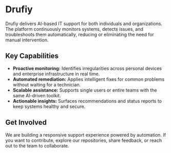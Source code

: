 # Drufiy

Drufiy delivers AI-based IT support for both individuals and organizations. The platform continuously monitors systems, detects issues, and troubleshoots them automatically, reducing or eliminating the need for manual intervention.

## Key Capabilities
- **Proactive monitoring:** Identifies irregularities across personal devices and enterprise infrastructure in real time.
- **Automated remediation:** Applies intelligent fixes for common problems without waiting for a technician.
- **Scalable assistance:** Supports single users or entire teams with the same AI-driven toolkit.
- **Actionable insights:** Surfaces recommendations and status reports to keep systems healthy and secure.

## Get Involved
We are building a responsive support experience powered by automation. If you want to contribute, explore our repositories, share feedback, or reach out to the team to collaborate.
